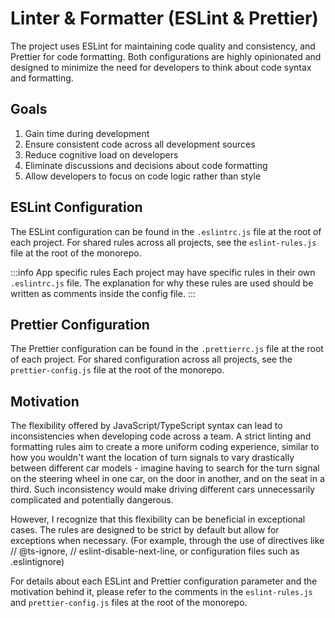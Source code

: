# Linter & Formatter (ESLint & Prettier)

The project uses ESLint for maintaining code quality and consistency, and Prettier for code formatting. Both configurations are highly opinionated and designed to minimize the need for developers to think about code syntax and formatting.

## Goals

1. Gain time during development
2. Ensure consistent code across all development sources
3. Reduce cognitive load on developers
4. Eliminate discussions and decisions about code formatting
5. Allow developers to focus on code logic rather than style

## ESLint Configuration

The ESLint configuration can be found in the `.eslintrc.js` file at the root of each project. For shared rules across all projects, see the `eslint-rules.js` file at the root of the monorepo.

:::info App specific rules
Each project may have specific rules in their own `.eslintrc.js` file. The explanation for why these rules are used should be written as comments inside the config file.
:::

## Prettier Configuration

The Prettier configuration can be found in the `.prettierrc.js` file at the root of each project. For shared configuration across all projects, see the `prettier-config.js` file at the root of the monorepo.

## Motivation

The flexibility offered by JavaScript/TypeScript syntax can lead to inconsistencies when developing code across a team. A strict linting and formatting rules aim to create a more uniform coding experience, similar to how you wouldn't want the location of turn signals to vary drastically between different car models - imagine having to search for the turn signal on the steering wheel in one car, on the door in another, and on the seat in a third. Such inconsistency would make driving different cars unnecessarily complicated and potentially dangerous.

However, I recognize that this flexibility can be beneficial in exceptional cases. The rules are designed to be strict by default but allow for exceptions when necessary. (For example, through the use of directives like // @ts-ignore, // eslint-disable-next-line, or configuration files such as .eslintignore)

For details about each ESLint and Prettier configuration parameter and the motivation behind it, please refer to the comments in the `eslint-rules.js` and `prettier-config.js` files at the root of the monorepo.